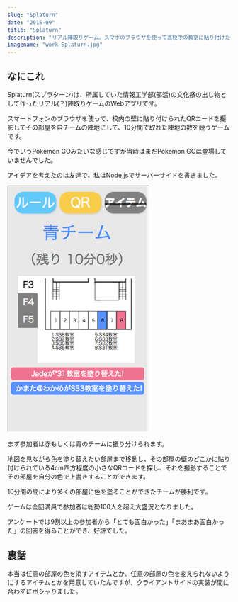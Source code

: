 ```yaml
---
slug: "Splaturn"
date: "2015-09"
title: "Splaturn"
description: "リアル陣取りゲーム。スマホのブラウザを使って高校中の教室に貼り付けたQRコードを撮影してプレイします。文化祭の部活の出し物。"
imagename: "work-Splaturn.jpg"
---
```


## なにこれ

Splaturn(スプラターン)は、所属していた情報工学部(部活)の文化祭の出し物として作ったリアル(？)陣取りゲームのWebアプリです。

スマートフォンのブラウザを使って、校内の壁に貼り付けられたQRコードを撮影してその部屋を自チームの陣地にして、10分間で取れた陣地の数を競うゲームです。

今でいうPokemon GOみたいな感じですが当時はまだPokemon GOは登場していませんでした。

アイデアを考えたのは友達で、私はNode.jsでサーバーサイドを書きました。

<p style="max-width: 320px;">
    <img alt="Splaturn screen" src="../../images/work-Splaturn-screen.png" />
</p>

まず参加者は赤もしくは青のチームに振り分けられます。

地図を見ながら色を塗り替えたい部屋まで移動し、その部屋の壁のどこかに貼り付けられている4cm四方程度の小さなQRコードを探し、それを撮影することでその部屋を自分の色で上書きすることができます。

10分間の間により多くの部屋に色を塗ることができたチームが勝利です。

ゲームは全回満員で参加者は総勢100人を超え大盛況となりました。

アンケートでは9割以上の参加者から「とても面白かった」「まあまあ面白かった」の回答を得ることができ、好評でした。

## 裏話

本当は任意の部屋の色を消すアイテムとか、任意の部屋の色を変えられないようにするアイテムとかを用意していたんですが、クライアントサイドの実装が間に合わずにポシャりました。
